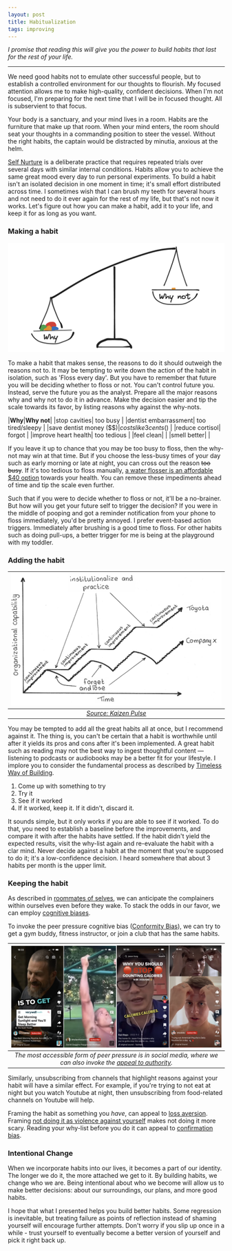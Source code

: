 ```yaml
---
layout: post
title: Habitualization
tags: improving
---
```


_I promise that reading this will give you the power to build habits that last for the rest of your life._

___

We need good habits not to emulate other successful people, but to establish a controlled environment for our thoughts to flourish. My focused attention allows me to make high-quality, confident decisions. When I'm not focused, I'm preparing for the next time that I will be in focused thought. All is subservient to that focus. 

Your body is a sanctuary, and your mind lives in a room. Habits are the furniture that make up that room. When your mind enters, the room should seat your thoughts in a commanding position to steer the vessel. Without the right habits, the captain would be distracted by minutia, anxious at the helm.

[Self Nurture](/empirical-method-for-self-nurture) is a deliberate practice that requires repeated trials over several days with similar internal conditions. Habits allow you to achieve the same great mood every day to run personal experiments. To build a habit isn't an isolated decision in one moment in time; it's small effort distributed across time. I sometimes wish that I can brush my teeth for several hours and not need to do it ever again for the rest of my life, but that's not now it works. Let's figure out how you can make a habit, add it to your life, and keep it for as long as you want.

### Making a habit

![scale](assets/habit/scale.png)

To make a habit that makes sense, the reasons to do it should outweigh the reasons not to. It may be tempting to write down the action of the habit in isolation, such as 'Floss every day'. But you have to remember that future you will be deciding whether to floss or not. You can't control future you. Instead, serve the future you as the analyst. Prepare all the major reasons why and why not to do it in advance. Make the decision easier and tip the scale towards its favor, by listing reasons why against the why-nots.

|__Why__|__Why not__|
|stop cavities| too busy |
|dentist embarrassment| too tired/sleepy |
|save dentist money ($$$) | costs like 3 cents ($) |
|reduce cortisol| forgot |
|improve heart health| too tedious |
|feel clean| |
|smell better| |

If you leave it up to chance that you may be too busy to floss, then the why-not may win at that time. But if you choose the less-busy times of your day such as early morning or late at night, you can cross out the reason <s>too busy</s>. If it's too tedious to floss manually, [a water flosser is an affordable $40 option](https://www.amazon.ca/Portable-Flossers-Bitvae-Cleaning-Cordless/dp/B0BQJ1JBT4/ref=sr_1_6?crid=1B08ZH7WTMRVD&keywords=water+flosser&qid=1686876409&sprefix=water+flosse%2Caps%2C176&sr=8-6) towards your health. You can remove these impediments ahead of time and tip the scale even further. 

Such that if you were to decide whether to floss or not, it'll be a no-brainer. But how will you get your future self to trigger the decision? If you were in the middle of pooping and got a reminder notification from your phone to floss immediately, you'd be pretty annoyed. I prefer event-based action triggers. Immediately after brushing is a good time to floss. For other habits such as doing pull-ups, a better trigger for me is being at the playground with my toddler.

### Adding the habit

|![kaizen-pulse](assets/habit/kaizen-pulse.jpg)|
|:--:| 
|_[Source: Kaizen Pulse](https://sites.google.com/a/scrumplop.org/published-patterns/product-organization-pattern-language/kaizen-pulse)_|

You may be tempted to add all the great habits all at once, but I recommend against it. The thing is, you can't be certain that a habit is worthwhile until after it yields its pros and cons after it's been implemented. A great habit such as reading may not the best way to ingest thoughtful content — listening to podcasts or audiobooks may be a better fit for your lifestyle. I implore you to consider the fundamental process as described by [Timeless Way of Building](https://en.wikipedia.org/wiki/The_Timeless_Way_of_Building). 

1. Come up with something to try
2. Try it
3. See if it worked
4. If it worked, keep it. If it didn't, discard it.

It sounds simple, but it only works if you are able to see if it worked. To do that, you need to establish a baseline before the improvements, and compare it with after the habits have settled. If the habit didn't yield the expected results, visit the why-list again and re-evaluate the habit with a clar mind. Never decide against a habit at the moment that you're supposed to do it; it's a low-confidence decision. I heard somewhere that about 3 habits per month is the upper limit.

### Keeping the habit

As described in [roommates of selves](/roommates-of-selves), we can anticipate the complainers within ourselves even before they wake. To stack the odds in our favor, we can employ [cognitive biases](https://en.wikipedia.org/wiki/Cognitive_bias). 

To invoke the peer pressure cognitive bias ([Conformity Bias](https://www.youtube.com/watch?v=h9McrEaovuM)), we can try to get a gym buddy, fitness instructor, or join a club that has the same habits.

|![media](assets/habit/media.png)|
|:--:| 
|_The most accessible form of peer pressure is in social media, where we can also invoke the [appeal to authority](https://en.wikipedia.org/wiki/Argument_from_authority)._|

Similarly, unsubscribing from channels that highlight reasons against your habit will have a similar effect. For example, if you're trying to not eat at night but you watch Youtube at night, then unsubscribing from food-related channels on Youtube will help.

Framing the habit as something you _have_, can appeal to [loss aversion](https://thedecisionlab.com/biases/loss-aversion). Framing [not doing it as violence against yourself](https://www.youtube.com/shorts/49s7F2H0e7I) makes not doing it more scary. Reading your why-list before you do it can appeal to [confirmation bias](https://fs.blog/confirmation-bias).

### Intentional Change

When we incorporate habits into our lives, it becomes a part of our identity. The longer we do it, the more attached we get to it. By building habits, we change who we are. Being intentional about who we become will allow us to make better decisions: about our surroundings, our plans, and more good habits.

I hope that what I presented helps you build better habits. Some regression is inevitable, but treating failure as points of reflection instead of shaming yourself will encourage further attempts. Don't worry if you slip up once in a while - trust yourself to eventually become a better version of yourself and pick it right back up.


















